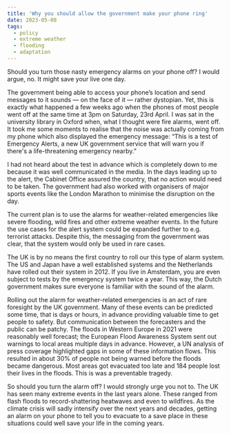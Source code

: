 ```yaml
---
title: 'Why you should allow the government make your phone ring'
date: 2023-05-08
tags:
  - policy
  - extreme weather
  - flooding
  - adaptation
---
```


Should you turn those nasty emergency alarms on your phone off? I would argue, no. It might save your live one day. 

The government being able to access your phone’s location and send messages to it sounds — on the face of it — rather dystopian. Yet, this is exactly what happened a few weeks ago when the phones of most people went off at the same time at 3pm on Saturday, 23rd April. I was sat in the university library in Oxford when, what I thought were fire alarms, went off. It took me some moments to realise that the noise was actually coming from my phone which also displayed the emergency message: “This is a test of Emergency Alerts, a new UK government service that will warn you if there's a life-threatening emergency nearby.” 

I had not heard about the test in advance which is completely down to me because it was well communicated in the media. In the days leading up to the alert, the Cabinet Office assured the country, that no action would need to be taken. The government had also worked with organisers of major sports events like the London Marathon to minimise the disruption on the day.

The current plan is to use the alarms for weather-related emergencies like severe flooding, wild fires and other extreme weather events. In the future the use cases for the alert system could be expanded further to e.g. terrorist attacks. Despite this, the messaging from the government was clear, that the system would only be used in rare cases. 

The UK is by no means the first country to roll our this type of alarm system. The US and Japan have a well established systems and the Netherlands have rolled out their system in 2012. If you live in Amsterdam, you are even subject to tests by the emergency system twice a year. This way, the Dutch government makes sure everyone is familiar with the sound of the alarm.

Rolling out the alarm for weather-related emergencies is an act of rare foresight by the UK government. Many of these events can be predicted some time, that is days or hours, in advance providing valuable time to get people to safety. But communication between the forecasters and the public can be patchy. The floods in Western Europe in 2021 were reasonably well forecast; the European Flood Awareness System sent out warnings to local areas multiple days in advance. However, a UN analysis of press coverage highlighted gaps in some of these information flows. This resulted in about 30% of people not being warned before the floods became dangerous. Most areas got evacuated too late and 184 people lost their lives in the floods. This is was a preventable tragedy. 

So should you turn the alarm off? I would strongly urge you not to. The UK has seen many extreme events in the last years alone. These ranged from flash floods to record-shattering heatwaves and even to wildfires. As the climate crisis will sadly intensify over the next years and decades, getting an alarm on your phone to tell you to evacuate to a save place in these situations could well save your life in the coming years.

